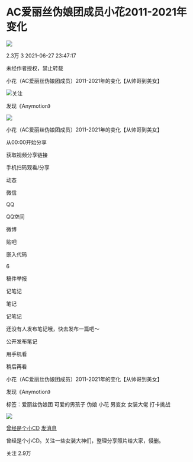 # AC爱丽丝伪娘团成员小花2011-2021年变化

![](//i2.hdslb.com/bfs/archive/4f7ca8cace90e1a5f1c0710e7cea7adfb3662dca.jpg@100w_100h_1c.webp)

2.3万 3 2021-06-27 23:47:17

未经作者授权，禁止转载

小花（AC爱丽丝伪娘团成员）2011-2021年的变化【从帅哥到美女】

![](//i2.hdslb.com/bfs/face/86e60fd79a0b362cc46600a7539af8a29b93ae8f.jpg@96w.webp)关注

发现《Anymotion》

![](//i2.hdslb.com/bfs/archive/4f7ca8cace90e1a5f1c0710e7cea7adfb3662dca.jpg@518w_290h_1c_!web-video-share-cover.webp)

小花（AC爱丽丝伪娘团成员）2011-2021年的变化【从帅哥到美女】

从00:00开始分享

获取视频分享链接

手机扫码观看/分享

动态

微信

QQ

QQ空间

微博

贴吧

嵌入代码

6

稿件举报

记笔记

笔记

记笔记

还没有人发布笔记哦，快去发布一篇吧～

公开发布笔记

用手机看

稍后再看

小花（AC爱丽丝伪娘团成员）2011-2021年的变化【从帅哥到美女】

发现《Anymotion》

标签：爱丽丝伪娘团 可爱的男孩子 伪娘 小花 男变女 女装大佬 打卡挑战

![](//i2.hdslb.com/bfs/face/86e60fd79a0b362cc46600a7539af8a29b93ae8f.jpg@96w_96h_1c_1s_!web-avatar.webp)

[曾经是个小CD](//space.bilibili.com/44450303) [发消息](//message.bilibili.com/#whisper/mid44450303)

曾经是个小CD。关注一些女装大神们，整理分享照片给大家，侵删。

关注 2.9万
